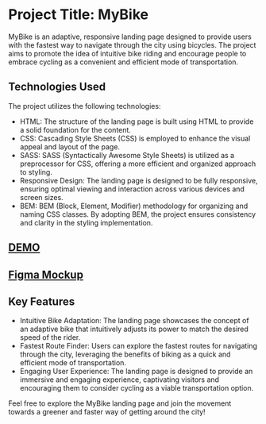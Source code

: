 # Project Title: MyBike

MyBike is an adaptive, responsive landing page designed to provide users with the fastest way to navigate through the city using bicycles. The project aims to promote the idea of intuitive bike riding and encourage people to embrace cycling as a convenient and efficient mode of transportation.

## Technologies Used
The project utilizes the following technologies:

- HTML: The structure of the landing page is built using HTML to provide a solid foundation for the content.
- CSS: Cascading Style Sheets (CSS) is employed to enhance the visual appeal and layout of the page.
- SASS: SASS (Syntactically Awesome Style Sheets) is utilized as a preprocessor for CSS, offering a more efficient and organized approach to styling.
- Responsive Design: The landing page is designed to be fully responsive, ensuring optimal viewing and interaction across various devices and screen sizes.
- BEM: BEM (Block, Element, Modifier) methodology for organizing and naming CSS classes. By adopting BEM, the project ensures consistency and clarity in the styling implementation.

## [DEMO](hhttps://nazariialieksieiev.github.io/my_bike_landing/)
## [Figma Mockup](https://www.figma.com/file/NZQAIydtHo5QkINyGLHNcq/BIKE-New-Version?type=design&node-id=0-1&t=gr6dArlJIKrrRwSi-0)

## Key Features
- Intuitive Bike Adaptation: The landing page showcases the concept of an adaptive bike that intuitively adjusts its power to match the desired speed of the rider.
- Fastest Route Finder: Users can explore the fastest routes for navigating through the city, leveraging the benefits of biking as a quick and efficient mode of transportation.
- Engaging User Experience: The landing page is designed to provide an immersive and engaging experience, captivating visitors and encouraging them to consider cycling as a viable transportation option.

Feel free to explore the MyBike landing page and join the movement towards a greener and faster way of getting around the city!
